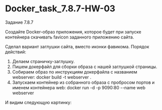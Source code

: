 # Docker_task_7.8.7-HW-03

Задание 7.8.7

Создайте Docker-образ приложения, которое будет при запуске контейнера скачивать favicon заданного приложению сайта.

Сделал вариант заглушки сайта, вместо иконки фавикома.
Порядок действий:
   1. Делаем страничку-заглушку.
   2. Пишем докерфайл для сборки образа с нашей заглушкой страницы.
   3. Собираем образ по инструкциям докерфайла с названием webserver: docker build -t webserver .
   4. Запускаем контейнер из собранного образа с пробросом портов и именем контейнера web: docker run -d -p 9090:80 --name web webserver

И видим следующую картинку:
